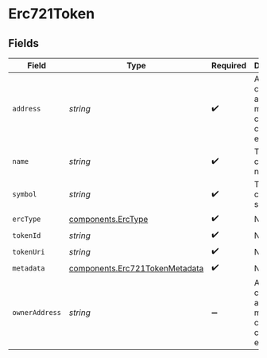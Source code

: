 # Erc721Token


## Fields

| Field                                                                            | Type                                                                             | Required                                                                         | Description                                                                      | Example                                                                          |
| -------------------------------------------------------------------------------- | -------------------------------------------------------------------------------- | -------------------------------------------------------------------------------- | -------------------------------------------------------------------------------- | -------------------------------------------------------------------------------- |
| `address`                                                                        | *string*                                                                         | :heavy_check_mark:                                                               | A wallet or contract address in mixed-case checksum encoding.                    | 0x71C7656EC7ab88b098defB751B7401B5f6d8976F                                       |
| `name`                                                                           | *string*                                                                         | :heavy_check_mark:                                                               | The contract name.                                                               | Wrapped AVAX                                                                     |
| `symbol`                                                                         | *string*                                                                         | :heavy_check_mark:                                                               | The contract symbol.                                                             | WAVAX                                                                            |
| `ercType`                                                                        | [components.ErcType](../../models/components/erctype.md)                         | :heavy_check_mark:                                                               | N/A                                                                              |                                                                                  |
| `tokenId`                                                                        | *string*                                                                         | :heavy_check_mark:                                                               | N/A                                                                              |                                                                                  |
| `tokenUri`                                                                       | *string*                                                                         | :heavy_check_mark:                                                               | N/A                                                                              |                                                                                  |
| `metadata`                                                                       | [components.Erc721TokenMetadata](../../models/components/erc721tokenmetadata.md) | :heavy_check_mark:                                                               | N/A                                                                              |                                                                                  |
| `ownerAddress`                                                                   | *string*                                                                         | :heavy_minus_sign:                                                               | A wallet or contract address in mixed-case checksum encoding.                    | 0x71C7656EC7ab88b098defB751B7401B5f6d8976F                                       |